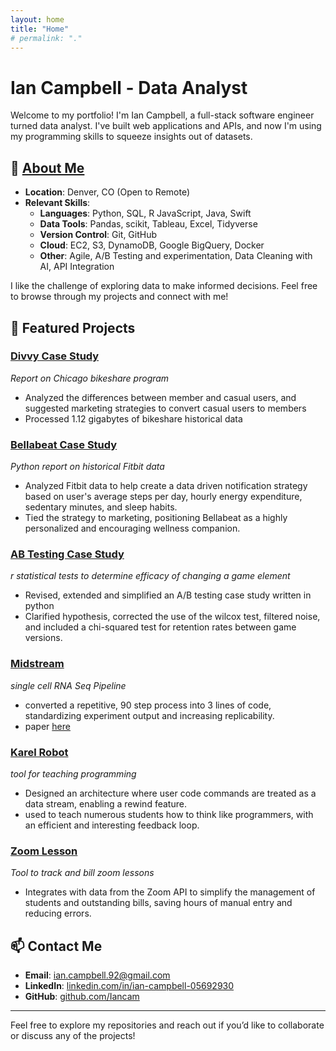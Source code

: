 ```yaml
---
layout: home
title: "Home"
# permalink: "."
---
```


# Ian Campbell - Data Analyst

Welcome to my portfolio! I'm Ian Campbell, a full-stack software engineer turned data analyst. I've built web applications and APIs, and now I'm using my programming skills to squeeze insights out of datasets.

## 🌟 [About Me](/about.html)

- **Location**: Denver, CO (Open to Remote)
- **Relevant Skills**:
  - **Languages**: Python, SQL, R JavaScript, Java, Swift
  - **Data Tools**: Pandas, scikit, Tableau, Excel, Tidyverse
  - **Version Control**: Git, GitHub
  - **Cloud**: EC2, S3, DynamoDB, Google BigQuery, Docker
  - **Other**: Agile, A/B Testing and experimentation, Data Cleaning with AI, API Integration

I like the challenge of exploring data to make informed decisions. Feel free to browse through my projects and connect with me!

## 🚀 Featured Projects

### [Divvy Case Study](/2024/10/18/Divvy-Case-Study.html)

_Report on Chicago bikeshare program_

- Analyzed the differences between member and casual users, and suggested marketing strategies to convert casual users to members
- Processed 1.12 gigabytes of bikeshare historical data

### [Bellabeat Case Study](/2024/10/25/bellabeat-case-study.html)

_Python report on historical Fitbit data_

- Analyzed Fitbit data to help create a data driven notification strategy based on user's average steps per day, hourly energy expenditure, sedentary minutes, and sleep habits.
- Tied the strategy to marketing, positioning Bellabeat as a highly personalized and encouraging wellness companion.

### [AB Testing Case Study](/2024/12/04/ABTesting.html)

_r statistical tests to determine efficacy of changing a game element_

- Revised, extended and simplified an A/B testing case study written in python
- Clarified hypothesis, corrected the use of the wilcox test, filtered noise, and included a chi-squared test for retention rates between game versions.

### [Midstream](https://www.github.com/Iancam/midstream)

_single cell RNA Seq Pipeline_

- converted a repetitive, 90 step process into 3 lines of code, standardizing experiment output and increasing replicability.
- paper [here](https://www.researchgate.net/publication/360846890_Single_Cell_RNA_Sequencing_and_Binary_Hierarchical_Clustering_Defines_Lung_Interstitial_Macrophage_Heterogeneity_in_Response_to_Hypoxia)

### [Karel Robot](https://www.github.com/Iancam/karel-robot)

_tool for teaching programming_

- Designed an architecture where user code commands are treated as a data stream, enabling a rewind feature.
- used to teach numerous students how to think like programmers, with an efficient and interesting feedback loop.

### [Zoom Lesson](https://www.github.com/Iancam/zoonLesson)

_Tool to track and bill zoom lessons_

- Integrates with data from the Zoom API to simplify the management of students and outstanding bills, saving hours of manual entry and reducing errors.

## 📫 Contact Me

- **Email**: [ian.campbell.92@gmail.com](mailto:ian.campbell.92@gmail.com)
- **LinkedIn**: [linkedin.com/in/ian-campbell-05692930](https://www.linkedin.com/in/ian-campbell-05692930)
- **GitHub**: [github.com/Iancam](https://github.com/Iancam)

---

Feel free to explore my repositories and reach out if you’d like to collaborate or discuss any of the projects!
